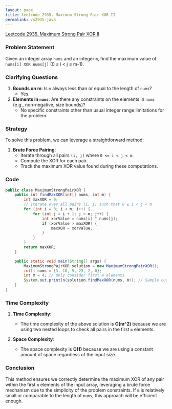 ```yaml
---
layout: page
title: leetcode 2935. Maximum Strong Pair XOR II
permalink: /s2935-java
---
```

[Leetcode 2935. Maximum Strong Pair XOR II](https://algoadvance.github.io/algoadvance/l2935)
### Problem Statement

Given an integer array `nums` and an integer `m`, find the maximum value of `nums[i] XOR nums[j]` (0 ≤ i < j ≤ m-1). 

### Clarifying Questions
1. **Bounds on m**: Is `m` always less than or equal to the length of `nums`?
   - Yes.
2. **Elements in `nums`**: Are there any constraints on the elements in `nums` (e.g., non-negative, size bounds)?
   - No specific constraints other than usual integer range limitations for the problem.

### Strategy

To solve this problem, we can leverage a straightforward method:

1. **Brute Force Pairing**:
   - Iterate through all pairs `(i, j)` where `0 <= i < j < m`.
   - Compute the XOR for each pair.
   - Track the maximum XOR value found during these computations.

### Code

```java
public class MaximumStrongPairXOR {
    public int findMaxXOR(int[] nums, int m) {
        int maxXOR = 0;
        // Iterate over all pairs (i, j) such that 0 ≤ i < j < m
        for (int i = 0; i < m; i++) {
            for (int j = i + 1; j < m; j++) {
                int xorValue = nums[i] ^ nums[j];
                if (xorValue > maxXOR) {
                    maxXOR = xorValue;
                }
            }
        }
        return maxXOR;
    }

    public static void main(String[] args) {
        MaximumStrongPairXOR solution = new MaximumStrongPairXOR();
        int[] nums = {3, 10, 5, 25, 2, 8};
        int m = 4; // Only consider first 4 elements
        System.out.println(solution.findMaxXOR(nums, m)); // Sample output for m = 4
    }
}
```

### Time Complexity

1. **Time Complexity**:
   - The time complexity of the above solution is **O(m^2)** because we are using two nested loops to check all pairs in the first `m` elements.

2. **Space Complexity**:
   - The space complexity is **O(1)** because we are using a constant amount of space regardless of the input size. 

### Conclusion

This method ensures we correctly determine the maximum XOR of any pair within the first `m` elements of the input array, leveraging a brute force mechanism due to the simplicity of the problem constraints. If `m` is relatively small or comparable to the length of `nums`, this approach will be efficient enough.